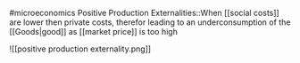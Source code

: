 #microeconomics 
Positive Production Externalities::When [[social costs]] are lower then private costs, therefor leading to an underconsumption of the [[Goods|good]] as [[market price]] is too high

![[positive production externality.png]]